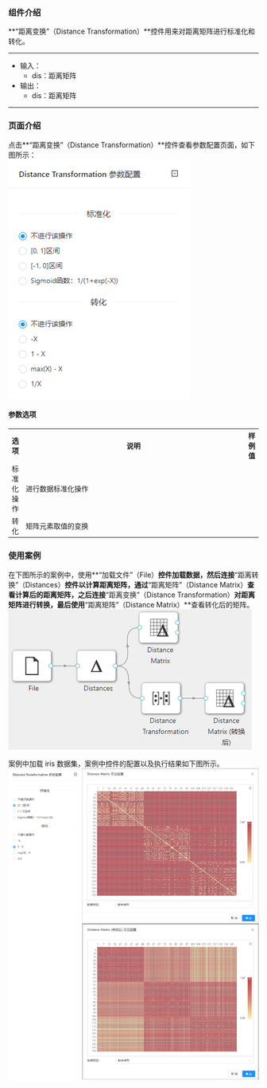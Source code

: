 ### 组件介绍
**“距离变换”（Distance Transformation）**控件用来对距离矩阵进行标准化和转化。

<hr/>

- 输入：
  - dis：距离矩阵
- 输出：
  - dis：距离矩阵

<hr/>


### 页面介绍
点击**“距离变换”（Distance Transformation）**控件查看参数配置页面，如下图所示：  
![param](/img/aistudio/preprocess/distance-transformation/param.png)

#### 参数选项
<table>
  <tr>
    <th>选项</th>
    <th width="650">说明</th>
    <th>样例值</th>
  </tr>
  <tr>
      <td>标准化操作</td> 
      <td>
      进行数据标准化操作
      </td> 
      <td></td>
  </tr>
  <tr>
      <td>转化</td> 
      <td>
      矩阵元素取值的变换
      </td> 
      <td></td>
  </tr>
</table>

### 使用案例
在下图所示的案例中，使用**“加载文件”（File）**控件加载数据，然后连接**“距离转换”（Distances）**控件以计算距离矩阵，通过**“距离矩阵”（Distance Matrix）**查看计算后的距离矩阵，之后连接**“距离变换”（Distance Transformation）**对距离矩阵进行转换，最后使用**“距离矩阵”（Distance Matrix）**查看转化后的矩阵。  
![workflow](/img/aistudio/preprocess/distance-transformation/workflow.png)

案例中加载 iris 数据集，案例中控件的配置以及执行结果如下图所示。  
![workflow-result](/img/aistudio/preprocess/distance-transformation/workflow-result.png)